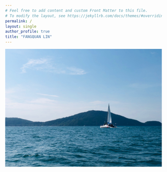 ```yaml
---
# Feel free to add content and custom Front Matter to this file.
# To modify the layout, see https://jekyllrb.com/docs/themes/#overriding-theme-defaults
permalink: /
layout: single
author_profile: true
title: "FANGQUAN LIN"
---
```

![avatar](/assets/images/phuket1.jpg)

